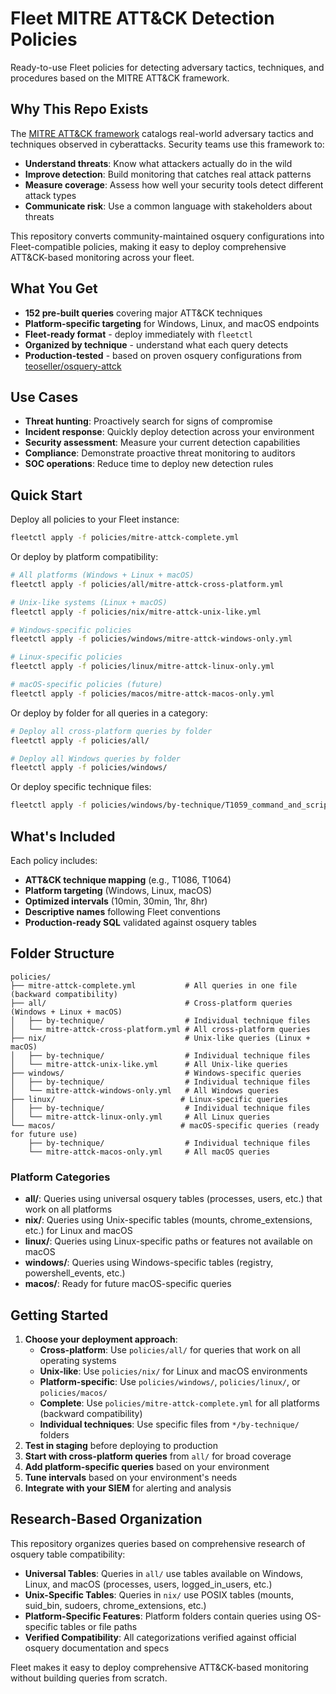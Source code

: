# Fleet MITRE ATT&CK Detection Policies

Ready-to-use Fleet policies for detecting adversary tactics, techniques, and procedures based on the MITRE ATT&CK framework.

## Why This Repo Exists

The [MITRE ATT&CK framework](https://attack.mitre.org/) catalogs real-world adversary tactics and techniques observed in cyberattacks. Security teams use this framework to:

- **Understand threats**: Know what attackers actually do in the wild
- **Improve detection**: Build monitoring that catches real attack patterns
- **Measure coverage**: Assess how well your security tools detect different attack types
- **Communicate risk**: Use a common language with stakeholders about threats

This repository converts community-maintained osquery configurations into Fleet-compatible policies, making it easy to deploy comprehensive ATT&CK-based monitoring across your fleet.

## What You Get

- **152 pre-built queries** covering major ATT&CK techniques
- **Platform-specific targeting** for Windows, Linux, and macOS endpoints
- **Fleet-ready format** - deploy immediately with `fleetctl`
- **Organized by technique** - understand what each query detects
- **Production-tested** - based on proven osquery configurations from [teoseller/osquery-attck](https://github.com/teoseller/osquery-attck)

## Use Cases

- **Threat hunting**: Proactively search for signs of compromise
- **Incident response**: Quickly deploy detection across your environment
- **Security assessment**: Measure your current detection capabilities
- **Compliance**: Demonstrate proactive threat monitoring to auditors
- **SOC operations**: Reduce time to deploy new detection rules

## Quick Start

Deploy all policies to your Fleet instance:

```bash
fleetctl apply -f policies/mitre-attck-complete.yml
```

Or deploy by platform compatibility:

```bash
# All platforms (Windows + Linux + macOS)
fleetctl apply -f policies/all/mitre-attck-cross-platform.yml

# Unix-like systems (Linux + macOS)  
fleetctl apply -f policies/nix/mitre-attck-unix-like.yml

# Windows-specific policies
fleetctl apply -f policies/windows/mitre-attck-windows-only.yml

# Linux-specific policies
fleetctl apply -f policies/linux/mitre-attck-linux-only.yml

# macOS-specific policies (future)
fleetctl apply -f policies/macos/mitre-attck-macos-only.yml
```

Or deploy by folder for all queries in a category:

```bash
# Deploy all cross-platform queries by folder
fleetctl apply -f policies/all/

# Deploy all Windows queries by folder  
fleetctl apply -f policies/windows/
```

Or deploy specific technique files:

```bash
fleetctl apply -f policies/windows/by-technique/T1059_command_and_scripting_interpreter.yml
```

## What's Included

Each policy includes:
- **ATT&CK technique mapping** (e.g., T1086, T1064)
- **Platform targeting** (Windows, Linux, macOS)
- **Optimized intervals** (10min, 30min, 1hr, 8hr)
- **Descriptive names** following Fleet conventions
- **Production-ready SQL** validated against osquery tables

## Folder Structure

```
policies/
├── mitre-attck-complete.yml           # All queries in one file (backward compatibility)
├── all/                               # Cross-platform queries (Windows + Linux + macOS)
│   ├── by-technique/                  # Individual technique files
│   └── mitre-attck-cross-platform.yml # All cross-platform queries
├── nix/                               # Unix-like queries (Linux + macOS)
│   ├── by-technique/                  # Individual technique files  
│   └── mitre-attck-unix-like.yml      # All Unix-like queries
├── windows/                           # Windows-specific queries
│   ├── by-technique/                  # Individual technique files
│   └── mitre-attck-windows-only.yml   # All Windows queries
├── linux/                            # Linux-specific queries
│   ├── by-technique/                  # Individual technique files
│   └── mitre-attck-linux-only.yml     # All Linux queries
└── macos/                            # macOS-specific queries (ready for future use)
    ├── by-technique/                  # Individual technique files
    └── mitre-attck-macos-only.yml     # All macOS queries
```

### Platform Categories

- **all/**: Queries using universal osquery tables (processes, users, etc.) that work on all platforms
- **nix/**: Queries using Unix-specific tables (mounts, chrome_extensions, etc.) for Linux and macOS
- **linux/**: Queries using Linux-specific paths or features not available on macOS
- **windows/**: Queries using Windows-specific tables (registry, powershell_events, etc.)
- **macos/**: Ready for future macOS-specific queries

## Getting Started

1. **Choose your deployment approach**:
   - **Cross-platform**: Use `policies/all/` for queries that work on all operating systems
   - **Unix-like**: Use `policies/nix/` for Linux and macOS environments  
   - **Platform-specific**: Use `policies/windows/`, `policies/linux/`, or `policies/macos/`
   - **Complete**: Use `policies/mitre-attck-complete.yml` for all platforms (backward compatibility)
   - **Individual techniques**: Use specific files from `*/by-technique/` folders
2. **Test in staging** before deploying to production
3. **Start with cross-platform queries** from `all/` for broad coverage
4. **Add platform-specific queries** based on your environment
5. **Tune intervals** based on your environment's needs
6. **Integrate with your SIEM** for alerting and analysis

## Research-Based Organization

This repository organizes queries based on comprehensive research of osquery table compatibility:

- **Universal Tables**: Queries in `all/` use tables available on Windows, Linux, and macOS (processes, users, logged_in_users, etc.)
- **Unix-Specific Tables**: Queries in `nix/` use POSIX tables (mounts, suid_bin, sudoers, chrome_extensions, etc.)
- **Platform-Specific Features**: Platform folders contain queries using OS-specific tables or file paths
- **Verified Compatibility**: All categorizations verified against official osquery documentation and specs

Fleet makes it easy to deploy comprehensive ATT&CK-based monitoring without building queries from scratch.